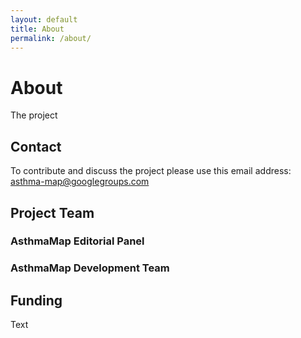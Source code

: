 ```yaml
---
layout: default
title: About
permalink: /about/
---
```


# About

The project 

## Contact

To contribute and discuss the project please use this email address: [asthma-map@googlegroups.com](mailto:asthma-map@googlegroups.com)  

## Project Team

### AsthmaMap Editorial Panel

### AsthmaMap Development Team

## Funding

Text

